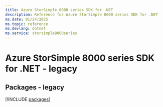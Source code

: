 ```yaml
---
title: Azure StorSimple 8000 series SDK for .NET
description: Reference for Azure StorSimple 8000 series SDK for .NET
ms.date: 01/24/2025
ms.topic: reference
ms.devlang: dotnet
ms.service: storsimple8000series
---
```

# Azure StorSimple 8000 series SDK for .NET - legacy
## Packages - legacy
[!INCLUDE [packages](storsimple-8000-series-index.md)]